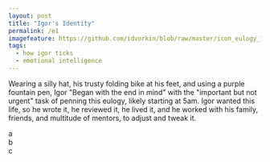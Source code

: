 ```yaml
---
layout: post
title: "Igor's Identity"
permalink: /e1
imagefeature: https://github.com/idvorkin/blob/raw/master/icon_eulogy_1200_628.png
tags:
  - how igor ticks
  - emotional intelligence
---
```


<script type=module>
    import { defer, load_random_eulogy } from '/assets/js/index.js'
    defer(load_random_eulogy)
</script>

Wearing a silly hat, his trusty folding bike at his feet, and using a purple fountain pen, Igor "Began with the end in mind" with the "important but not urgent" task of penning this eulogy, likely starting at 5am. Igor wanted this life, so he wrote it, he reviewed it, he lived it, and he worked with his family, friends, and multitude of mentors, to adjust and tweak it.

<div class= 'alert alert-warning' id="e1">
a
</div>

<div class= 'alert alert-warning' id="e3">
b
</div>

<div class= 'alert alert-warning' id="e2">
c
</div>
